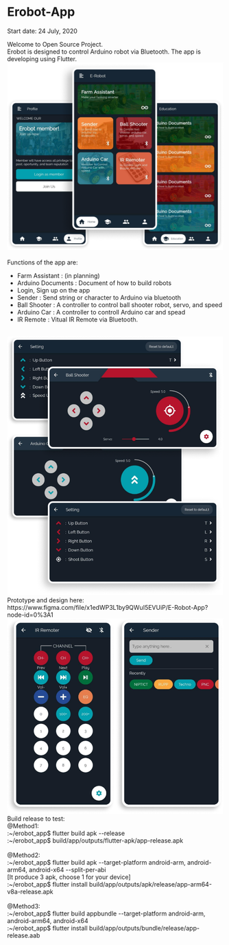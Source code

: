 # Erobot-App

Start date: 24 July, 2020

Welcome to Open Source Project.<br>
Erobot is designed to control Arduino robot via Bluetooth. The app is developing using Flutter.
<br>
<img src="./assets/5screen.png"><br><br>
Functions of the app are:<br>

* Farm Assistant : (in planning)
* Arduino Documents : Document of how to build robots
* Login, Sign up on the app
* Sender : Send string or character to Arduino via bluetooth
* Ball Shooter : A controller to control ball shooter robot, servo, and speed
* Arduino Car : A controller to controll Arduino car and spead
* IR Remote : Vitual IR Remote via Bluetooth.

<br>
<img src="./assets/4screen.png"><br>
Prototype and design here: https://www.figma.com/file/x1edWP3L1by9QWuI5EVUiP/E-Robot-App?node-id=0%3A1
<br>
<img src="./assets/2screen.png"><br>
Build release to test:<br>
@Method1:<br>
:~/erobot_app$ flutter build apk --release<br>
:~/erobot_app$ build/app/outputs/flutter-apk/app-release.apk
<br><br>
@Method2:<br>
:~/erobot_app$ flutter build apk --target-platform android-arm, android-arm64, android-x64 --split-per-abi
<br>
[It produce 3 apk, choose 1 for your device]<br>
:~/erobot_app$ flutter install build/app/outputs/apk/release/app-arm64-v8a-release.apk
<br><br>
@Method3:<br>
:~/erobot_app$ flutter build appbundle --target-platform android-arm, android-arm64, android-x64
<br>
:~/erobot_app$ flutter install build/app/outputs/bundle/release/app-release.aab

 
 
 
